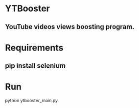 # YTBooster
YouTube videos views boosting program.
--------------------------------------
# Requirements
pip install selenium
--------------------------------------
# Run
python ytbooster_main.py
